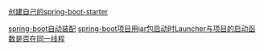 [创建自己的spring-boot-starter](<https://www.jianshu.com/p/7c5b39a6666f>)

[spring-boot自动装配](<https://www.jianshu.com/p/e55e89444196>)
[spring-boot项目用jar包启动时Launcher与项目的启动函数是否在同一线程](<https://www.jianshu.com/p/63a6e43e4147>)

